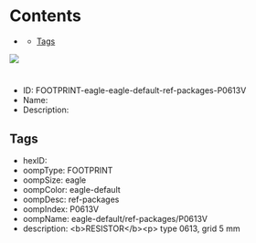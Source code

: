 



Contents
========

* [](#)
	* [Tags](#tags)
  
![][im]
# 

- ID: FOOTPRINT-eagle-eagle-default-ref-packages-P0613V
- Name: 
- Description: 

## Tags

- hexID: 
- oompType: FOOTPRINT
- oompSize: eagle
- oompColor: eagle-default
- oompDesc: ref-packages
- oompIndex: P0613V
- oompName: eagle-default/ref-packages/P0613V
- description: &lt;b&gt;RESISTOR&lt;/b&gt;&lt;p&gt;&#xD;
type 0613, grid 5 mm



[im]: image.png
